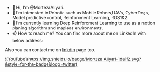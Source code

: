 - 👋 Hi, I’m @MortezaAliyari.
- 👀 I’m interested in Robotic such as Mobile Robots,UAVs, CyberDogs, Model predictive control, Reinforcment Learning, ROS1&2. 
- 🌱 I’m currently learning  Deep Reinforcment Learning to use as a motion planing algorithm and mapless environments.
- 📫 How to reach me? You can find more about me on LinkedIn with below address:

Also you can contact me on [linkdin](www.linkedin.com/in/morteza-aliyari-1609a1107) page too.

[![YouTube](https://img.shields.io/badge/Morteza Aliyari-1da1f2.svg?&style=for-the-badge&logo=twitter)](https://www.youtube.com/channel/UCyRBig4xgAdaRdIz14Xymrg)


